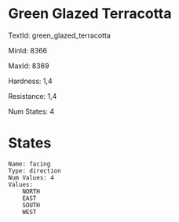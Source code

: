 # Green Glazed Terracotta

TextId: green_glazed_terracotta

MinId: 8366

MaxId: 8369

Hardness: 1,4

Resistance: 1,4


Num States: 4

# States
```
Name: facing
Type: direction
Num Values: 4
Values:
    NORTH
    EAST
    SOUTH
    WEST
```